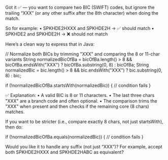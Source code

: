 Got it ✅ — you want to compare two BIC (SWIFT) codes, but ignore the trailing “XXX” (or any other suffix after the 8th character) when doing the match.

So for example:
	•	SPKHDE2HXXX and SPKHDE2H → ✅ should match
	•	SPKHDE2 and SPKHDE2H → ❌ should not match

Here’s a clean way to express that in Java:

// Normalize both BICs by trimming "XXX" and comparing the 8 or 11-char variants
String normalizedBicOfBa = bicOfBa.length() > 8 && bicOfBa.endsWith("XXX") 
    ? bicOfBa.substring(0, 8) 
    : bicOfBa;
String normalizedBic = bic.length() > 8 && bic.endsWith("XXX") 
    ? bic.substring(0, 8) 
    : bic;

if (!normalizedBicOfBa.startsWith(normalizedBic)) {
    // condition fails
}

✅ Explanation:
	•	A valid BIC is 8 or 11 characters.
	•	The last three chars "XXX" are a branch code and often optional.
	•	The comparison trims the "XXX" when present and then checks if the remaining core (8 chars) matches.

If you want to be stricter (i.e., compare exactly 8 chars, not just startsWith), then do:

if (!normalizedBicOfBa.equals(normalizedBic)) {
    // condition fails
}

Would you like it to handle any suffix (not just “XXX”)? For example, accept both SPKHDE2HXXX and SPKHDE2HABC as equivalent?